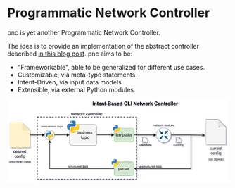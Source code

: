# Programmatic Network Controller
pnc is yet another Programmatic Network Controller.

The idea is to provide an implementation of the abstract controller described [in this blog post](https://matman26.github.io/posts/intent-based-cli-devices-controller).
pnc aims to be:
+ "Frameworkable", able to be generalized for different use cases.
+ Customizable, via meta-type statements.
+ Intent-Driven, via input data models.
+ Extensible, via external Python modules.

![Figure: Intent-Driven Controller](assets/images/intent-driven-cli-controller.png)
